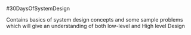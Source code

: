 #30DaysOfSystemDesign

Contains basics of system design concepts and some sample problems which will give an understanding of both low-level and High level Design